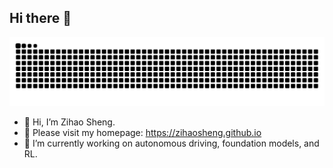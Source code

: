 ## Hi there 👋

<!--
**zihaosheng/zihaosheng** is a ✨ _special_ ✨ repository because its `README.md` (this file) appears on your GitHub profile.

Here are some ideas to get you started:

- 🔭 I’m currently working on ...
- 🌱 I’m currently learning ...
- 👯 I’m looking to collaborate on ...
- 🤔 I’m looking for help with ...
- 💬 Ask me about ...
- 📫 How to reach me: ...
- 😄 Pronouns: ...
- ⚡ Fun fact: ...
-->

<picture>
  <source media="(prefers-color-scheme: dark)" srcset="https://raw.githubusercontent.com/zihaosheng/zihaosheng/output/github-contribution-grid-snake-dark.svg">
  <source media="(prefers-color-scheme: light)" srcset="https://raw.githubusercontent.com/zihaosheng/zihaosheng/output/github-contribution-grid-snake.svg">
  <img alt="github contribution grid snake animation" src="https://raw.githubusercontent.com/zihaosheng/zihaosheng/output/github-contribution-grid-snake.svg">
</picture>

- 👋 Hi, I’m Zihao Sheng.
- 👀 Please visit my homepage: https://zihaosheng.github.io
- 🔭 I’m currently working on autonomous driving, foundation models, and RL.
